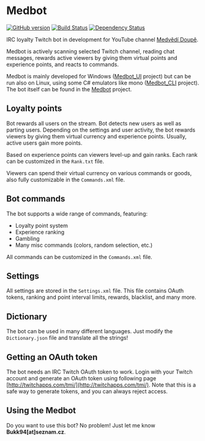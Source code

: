 # Medbot

[![GitHub version](https://img.shields.io/badge/version-0.4.0-brightgreen.svg)](https://github.com/Bukk94/Medbot/releases)
[![Build Status](https://travis-ci.com/Bukk94/Medbot.svg?token=XTeWt6KEyExzbH1iNFWD&branch=master)](https://travis-ci.com/Bukk94/Medbot)
[![Dependency Status](https://david-dm.org/boennemann/badges.svg)](/packages.config)

IRC loyalty Twitch bot in development for YouTube channel [Medvědí Doupě](https://www.youtube.com/Bukk94).

Medbot is actively scanning selected Twitch channel, reading chat messages, 
rewards active viewers by giving them virtual points and experience points, and 
reacts to commands.

Medbot is mainly developed for Windows ([Medbot_UI](/Medbot_UI) project) but can be run also on Linux, 
using some C# emulators like mono ([Medbot_CLI](/Medbot_CLI) project). 
The bot itself can be found in the [Medbot](/Medbot) project.

## Loyalty points

Bot rewards all users on the stream. Bot detects new users as well as parting users.
Depending on the settings and user activity, the bot rewards viewers by giving them virtual currency and
experience points. Usually, active users gain more points.

Based on experience points can viewers level-up and gain ranks. Each rank can be customized in the `Rank.txt` file.

Viewers can spend their virtual currency on various commands or goods, also fully customizable in the `Commands.xml` file.

## Bot commands

The bot supports a wide range of commands, featuring:
- Loyalty point system
- Experience ranking
- Gambling
- Many misc commands (colors, random selection, etc.)

All commands can be customized in the `Commands.xml` file.

## Settings

All settings are stored in the `Settings.xml` file. This file contains OAuth tokens, 
ranking and point interval limits, rewards, blacklist, and many more.

## Dictionary

The bot can be used in many different languages. Just modify the `Dictionary.json` file and translate all the strings!

## Getting an OAuth token

The bot needs an IRC Twitch OAuth token to work. Login with your Twitch account and generate an OAuth token
using following page [http://twitchapps.com/tmi/](http://twitchapps.com/tmi/).
Note that this is a safe way to generate tokens, and you can always reject access.

## Using the Medbot

Do you want to use this bot? No problem! Just let me know **Bukk94[at]seznam.cz**.